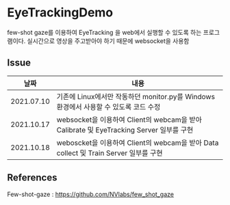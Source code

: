 # EyeTrackingDemo

few-shot gaze를 이용하여 EyeTracking 을 web에서 실행할 수 있도록 하는 프로그램이다. 실시간으로 영상을 주고받아야 하기 때문에 websocket을 사용함


## Issue

|날짜|내용
|---|---|
|2021.07.10| 기존에 Linux에서만 작동하던 monitor.py를 Windows 환경에서 사용할 수 있도록 코드 수정
|2021.10.17| websocket을 이용하여 Client의 webcam을 받아 Calibrate 및 EyeTracking Server 일부를 구현
|2021.10.18| weboscket을 이용하여 Client의 webcam을 받아 Data collect 및 Train Server 일부를 구현

## References

Few-shot-gaze : https://github.com/NVlabs/few_shot_gaze
